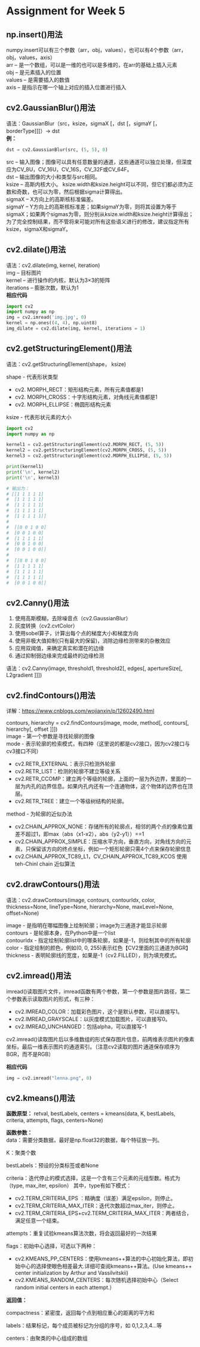 # Assignment for Week 5
## np.insert()用法
numpy.insert可以有三个参数（arr，obj，values），也可以有4个参数（arr，obj，values，axis）  
arr – 是一个数组，可以是一维的也可以是多维的，在arr的基础上插入元素  
obj – 是元素插入的位置  
values – 是需要插入的数值  
axis – 是指示在哪一个轴上对应的插入位置进行插入  
## cv2.GaussianBlur()用法
语法：GaussianBlur（src，ksize，sigmaX [，dst [，sigmaY [，borderType]]]）-> dst  
**例：**
```python
dst = cv2.GaussianBlur(src, (5, 5), 0)
```
src – 输入图像；图像可以具有任意数量的通道，这些通道可以独立处理，但深度应为CV_8U，CV_16U，CV_16S，CV_32F或CV_64F。  
dst – 输出图像的大小和类型与src相同。  
ksize – 高斯内核大小。 ksize.width和ksize.height可以不同，但​​它们都必须为正数和奇数，也可以为零，然后根据sigma计算得出。  
sigmaX – X方向上的高斯核标准偏差。  
sigmaY – Y方向上的高斯核标准差；如果sigmaY为零，则将其设置为等于sigmaX；如果两个sigmas为零，则分别从ksize.width和ksize.height计算得出；为了完全控制结果，而不管将来可能对所有这些语义进行的修改，建议指定所有ksize，sigmaX和sigmaY。  
## cv2.dilate()用法
语法：cv2.dilate(img, kernel, iteration)  
img – 目标图片  
kernel – 进行操作的内核，默认为3×3的矩阵  
iterations – 膨胀次数，默认为1  
**相应代码**
```python
import cv2
import numpy as np
img = cv2.imread('img.jpg', 0)
kernel = np.ones((4, 4), np.uint8)
img_dilate = cv2.dilate(img, kernel, iterations = 1)
```
## cv2.getStructuringElement()用法
语法：cv2.getStructuringElement(shape， ksize)  

shape - 代表形状类型  
* cv2. MORPH_RECT：矩形结构元素，所有元素值都是1
* cv2. MORPH_CROSS：十字形结构元素，对角线元素值都是1
* cv2. MORPH_ELLIPSE：椭圆形结构元素  

ksize - 代表形状元素的大小  
```python
import cv2
import numpy as np

kernel1 = cv2.getStructuringElement(cv2.MORPH_RECT, (5, 5))
kernel2 = cv2.getStructuringElement(cv2.MORPH_CROSS, (5, 5))
kernel3 = cv2.getStructuringElement(cv2.MORPH_ELLIPSE, (5, 5))

print(kernel1)
print('\n', kernel2)
print('\n', kernel3)

# 输出为：
# [[1 1 1 1 1]
#  [1 1 1 1 1]
#  [1 1 1 1 1]
#  [1 1 1 1 1]
#  [1 1 1 1 1]]
# 
#  [[0 0 1 0 0]
#  [0 0 1 0 0]
#  [1 1 1 1 1]
#  [0 0 1 0 0]
#  [0 0 1 0 0]]
# 
#  [[0 0 1 0 0]
#  [1 1 1 1 1]
#  [1 1 1 1 1]
#  [1 1 1 1 1]
#  [0 0 1 0 0]]
```
## cv2.Canny()用法
1. 使用高斯模糊，去除噪音点（cv2.GaussianBlur）
2. 灰度转换（cv2.cvtColor）
3. 使用sobel算子，计算出每个点的梯度大小和梯度方向
4. 使用非极大值抑制(只有最大的保留)，消除边缘检测带来的杂散效应
5. 应用双阈值，来确定真实和潜在的边缘
6. 通过抑制弱边缘来完成最终的边缘检测

语法：cv2.Canny(image, threshold1, threshold2[, edges[, apertureSize[, L2gradient ]]]) 

## cv2.findContours()用法
详解：<https://www.cnblogs.com/wojianxin/p/12602490.html>

contours, hierarchy = cv2.findContours(image, mode, method[, contours[, hierarchy[, offset ]]])  
image - 第一个参数是寻找轮廓的图像  
mode - 表示轮廓的检索模式，有四种（这里说的都是cv2接口，因为cv2接口与cv3接口不同）
* cv2.RETR_EXTERNAL：表示只检测外轮廓
* cv2.RETR_LIST：检测的轮廓不建立等级关系
* cv2.RETR_CCOMP：建立两个等级的轮廓，上面的一层为外边界，里面的一层为内孔的边界信息。如果内孔内还有一个连通物体，这个物体的边界也在顶层。
* cv2.RETR_TREE：建立一个等级树结构的轮廓。

method - 为轮廓的近似办法
* cv2.CHAIN_APPROX_NONE：存储所有的轮廓点，相邻的两个点的像素位置差不超过1，即max（abs（x1-x2），abs（y2-y1））==1
* cv2.CHAIN_APPROX_SIMPLE：压缩水平方向，垂直方向，对角线方向的元素，只保留该方向的终点坐标，例如一个矩形轮廓只需4个点来保存轮廓信息
* cv2.CHAIN_APPROX_TC89_L1，CV_CHAIN_APPROX_TC89_KCOS 使用teh-Chinl chain 近似算法

## cv2.drawContours()用法
语法：cv2.drawContours(image, contours, contourIdx, color, thickness=None, lineType=None, hierarchy=None, maxLevel=None, offset=None)

image - 是指明在哪幅图像上绘制轮廓；image为三通道才能显示轮廓  
contours - 是轮廓本身，在Python中是一个list  
contourIdx - 指定绘制轮廓list中的哪条轮廓，如果是-1，则绘制其中的所有轮廓  
color - 指定绘制的颜色，例如(0, 0, 255)表示红色【CV2里面的三通道为BGR】
thickness - 表明轮廓线的宽度，如果是-1（cv2.FILLED），则为填充模式。  

## cv2.imread()用法
imread()读取图片文件，imread函数有两个参数，第一个参数是图片路径，第二个参数表示读取图片的形式，有三种：
* cv2.IMREAD_COLOR：加载彩色图片，这个是默认参数，可以直接写1。
* cv2.IMREAD_GRAYSCALE：以灰度模式加载图片，可以直接写0。
* cv2.IMREAD_UNCHANGED：包括alpha，可以直接写-1

cv2.imread()读取图片后以多维数组的形式保存图片信息，前两维表示图片的像素坐标，最后一维表示图片的通道索引。（注意cv2读取的图片通道保存顺序为BGR，而不是RGB）  

**相应代码**
```python
img = cv2.imread("lenna.png", 0)
```

## cv2.kmeans()用法
**函数原型：**
retval, bestLabels, centers = kmeans(data, K, bestLabels, criteria, attempts, flags, centers=None)

**函数参数：**  
data：需要分类数据，最好是np.float32的数据，每个特征放一列。

K：聚类个数 

bestLabels：预设的分类标签或者None

criteria：迭代停止的模式选择，这是一个含有三个元素的元组型数。格式为（type, max_iter, epsilon） 其中，type有如下模式：

* cv2.TERM_CRITERIA_EPS ：精确度（误差）满足epsilon，则停止。
* cv2.TERM_CRITERIA_MAX_ITER：迭代次数超过max_iter，则停止。
* cv2.TERM_CRITERIA_EPS+cv2.TERM_CRITERIA_MAX_ITER：两者结合，满足任意一个结束。

attempts：重复试验kmeans算法次数，将会返回最好的一次结果

flags：初始中心选择，可选以下两种：

* cv2.KMEANS_PP_CENTERS：使用kmeans++算法的中心初始化算法，即初始中心的选择使眼色相差最大.详细可查阅kmeans++算法。(Use kmeans++ center initialization by Arthur and Vassilvitskii)
* cv2.KMEANS_RANDOM_CENTERS：每次随机选择初始中心（Select random initial centers in each attempt.）

**返回值：** 

compactness：紧密度，返回每个点到相应重心的距离的平方和

labels：结果标记，每个成员被标记为分组的序号，如 0,1,2,3,4...等

centers：由聚类的中心组成的数组







